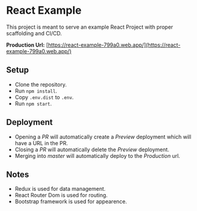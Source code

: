 # React Example
This project is meant to serve an example React Project with proper scaffolding and CI/CD.

**Production Url:** [https://react-example-799a0.web.app/](https://react-example-799a0.web.app/)

## Setup
* Clone the repository.
* Run `npm install`.
* Copy `.env.dist` to `.env`.
* Run `npm start`.

## Deployment
* Opening a *PR* will automatically create a *Preview* deployment which will have a URL in the PR.
* Closing a *PR* will automatically delete the *Preview* deployment.
* Merging into *master* will automatically deploy to the *Production* url.

## Notes
* Redux is used for data management.
* React Router Dom is used for routing.
* Bootstrap framework is used for appearence.

